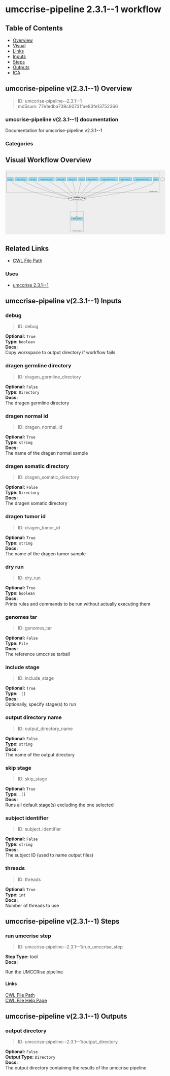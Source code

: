 
umccrise-pipeline 2.3.1--1 workflow
===================================

## Table of Contents
  
- [Overview](#umccrise-pipeline-v231--1-overview)  
- [Visual](#visual-workflow-overview)  
- [Links](#related-links)  
- [Inputs](#umccrise-pipeline-v231--1-inputs)  
- [Steps](#umccrise-pipeline-v231--1-steps)  
- [Outputs](#umccrise-pipeline-v231--1-outputs)  
- [ICA](#ica)  


## umccrise-pipeline v(2.3.1--1) Overview



  
> ID: umccrise-pipeline--2.3.1--1  
> md5sum: 77e1edba739c60731fae83fe13752366

### umccrise-pipeline v(2.3.1--1) documentation
  
Documentation for umccrise-pipeline v2.3.1--1

### Categories
  


## Visual Workflow Overview
  
[![umccrise-pipeline__2.3.1--1.svg](../../../../images/workflows/umccrise-pipeline/2.3.1--1/umccrise-pipeline__2.3.1--1.svg)](https://github.com/umccr/cwl-ica/raw/main/.github/catalogue/images/workflows/umccrise-pipeline/2.3.1--1/umccrise-pipeline__2.3.1--1.svg)
## Related Links
  
- [CWL File Path](../../../../../../workflows/umccrise-pipeline/2.3.1--1/umccrise-pipeline__2.3.1--1.cwl)  


### Uses
  
- [umccrise 2.3.1--1](../../../tools/umccrise/2.3.1--1/umccrise__2.3.1--1.md)  

  


## umccrise-pipeline v(2.3.1--1) Inputs

### debug



  
> ID: debug
  
**Optional:** `True`  
**Type:** `boolean`  
**Docs:**  
Copy workspace to output directory if workflow fails


### dragen germline directory



  
> ID: dragen_germline_directory
  
**Optional:** `False`  
**Type:** `Directory`  
**Docs:**  
The dragen germline directory


### dragen normal id



  
> ID: dragen_normal_id
  
**Optional:** `True`  
**Type:** `string`  
**Docs:**  
The name of the dragen normal sample


### dragen somatic directory



  
> ID: dragen_somatic_directory
  
**Optional:** `False`  
**Type:** `Directory`  
**Docs:**  
The dragen somatic directory


### dragen tumor id



  
> ID: dragen_tumor_id
  
**Optional:** `True`  
**Type:** `string`  
**Docs:**  
The name of the dragen tumor sample


### dry run



  
> ID: dry_run
  
**Optional:** `True`  
**Type:** `boolean`  
**Docs:**  
Prints rules and commands to be run without actually executing them


### genomes tar



  
> ID: genomes_tar
  
**Optional:** `False`  
**Type:** `File`  
**Docs:**  
The reference umccrise tarball


### include stage



  
> ID: include_stage
  
**Optional:** `True`  
**Type:** `.[]`  
**Docs:**  
Optionally, specify stage(s) to run


### output directory name



  
> ID: output_directory_name
  
**Optional:** `False`  
**Type:** `string`  
**Docs:**  
The name of the output directory


### skip stage



  
> ID: skip_stage
  
**Optional:** `True`  
**Type:** `.[]`  
**Docs:**  
Runs all default stage(s) excluding the one selected


### subject identifier



  
> ID: subject_identifier
  
**Optional:** `False`  
**Type:** `string`  
**Docs:**  
The subject ID (used to name output files)


### threads



  
> ID: threads
  
**Optional:** `True`  
**Type:** `int`  
**Docs:**  
Number of threads to use

  


## umccrise-pipeline v(2.3.1--1) Steps

### run umccrise step


  
> ID: umccrise-pipeline--2.3.1--1/run_umccrise_step
  
**Step Type:** tool  
**Docs:**
  
Run the UMCCRise pipeline

#### Links
  
[CWL File Path](../../../../../../tools/umccrise/2.3.1--1/umccrise__2.3.1--1.cwl)  
[CWL File Help Page](../../../tools/umccrise/2.3.1--1/umccrise__2.3.1--1.md)  


## umccrise-pipeline v(2.3.1--1) Outputs

### output directory



  
> ID: umccrise-pipeline--2.3.1--1/output_directory  

  
**Optional:** `False`  
**Output Type:** `Directory`  
**Docs:**  
The output directory containing the results of the umccrise pipeline
  

  

